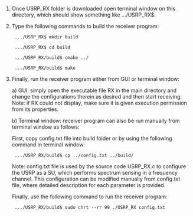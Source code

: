 1) Once USRP_RX folder is downloaded open terminal window on this directory, which should show something like .../USRP_RX$.
2) Type the following commands to build the receiver program:

        .../USRP_RX$ mkdir build

        .../USRP_RX$ cd build

        .../USRP_RX/build$ cmake ../

        .../USRP_RX/build$ make

3) Finally, run the receiver program either from GUI or terminal window:

     a) GUI: simply open the executable file RX in the main directory and change the configurations therein as desired and then start receiving.
     Note: if RX could not display, make sure it is given execution permission from its properties.
     
     b) Terminal window: receiver program can also be run manually from terminal window as follows:
     
     First, copy config.txt file into build folder or by using the following command in terminal window:
     
        .../USRP_RX/build$ cp ../config.txt ../build/
     
     Note: config.txt file is used by the source code USRP_RX.c to configure the USRP as a SU, which performs spectrum sensing in a frequency channel. This configuration can be modified manually from config.txt file, where detailed description for each parameter is provided.

     Finally, use the following command to run the receiver program:

        .../USRP_RX/build$ sudo chrt --rr 99 ./USRP_RX config.txt




